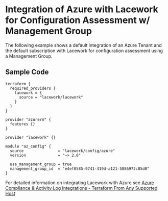 # Integration of Azure with Lacework for Configuration Assessment w/ Management Group

The following example shows a default integration of an Azure Tenant and the default subscription with Lacework for configuration assessment using a Management Group.

## Sample Code

```hcl
terraform {
  required_providers {
    lacework = {
      source = "lacework/lacework"
    }
  }
}

provider "azurerm" {
  features {}
}

provider "lacework" {}

module "az_config" {
  source               = "lacework/config/azure"
  version              = "~> 2.0"

  use_management_group = true
  management_group_id  = "e4ef0585-9741-419d-a121-5886972c85d0"
}
```

For detailed information on integrating Lacework with Azure see [Azure Compliance & Activity Log Integrations - Terraform From Any Supported Host](https://support.lacework.com/hc/en-us/articles/360058966313-Azure-Compliance-Activity-Log-Integrations-Terraform-From-Any-Supported-Host)
